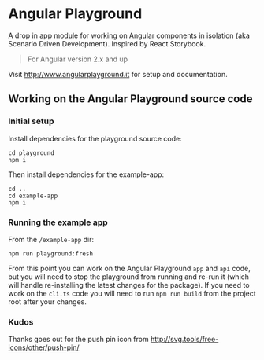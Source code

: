 # Angular Playground

A drop in app module for working on Angular components in isolation (aka Scenario Driven Development). 
Inspired by React Storybook.

> For Angular version 2.x and up

Visit <http://www.angularplayground.it> for setup and documentation.


## Working on the Angular Playground source code
### Initial setup
Install dependencies for the playground source code:
```
cd playground
npm i
```
Then install dependencies for the example-app:
```
cd ..
cd example-app
npm i
```
### Running the example app
From the `/example-app` dir:
```
npm run playground:fresh
```
From this point you can work on the Angular Playground `app` and `api` code,
but you will need to stop the playground from running and re-run it (which will
handle re-installing the latest changes for the package).
If you need to work on the `cli.ts` code you will need to 
run `npm run build` from the project root after your changes.

### Kudos
Thanks goes out for the push pin icon from <http://svg.tools/free-icons/other/push-pin/>
